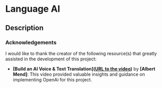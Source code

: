 # Language AI 

## Description


### Acknowledgements

I would like to thank the creator of the following resource(s) that greatly assisted in the development of this project:

- **[Build an AI Voice & Text Translation]([URL to the video](https://www.youtube.com/watch?v=dGHFV_RMGag&t=912s))** by **[Albert Mend]**: This video provided valuable insights and guidance on implementing OpenAi for this project.

